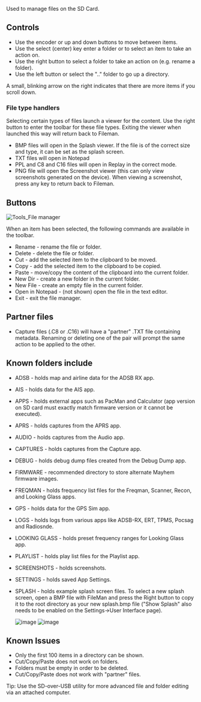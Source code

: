 Used to manage files on the SD Card.

## Controls

- Use the encoder or up and down buttons to move between items.
- Use the select (center) key enter a folder or to select an item to take an action on.
- Use the right button to select a folder to take an action on (e.g. rename a folder).
- Use the left button or select the ".." folder to go up a directory.

A small, blinking arrow on the right indicates that there are more items if you scroll down.

### File type handlers
Selecting certain types of files launch a viewer for the content. Use the right button to enter the toolbar for these file types. Exiting  the viewer when launched this way will return back to Fileman.
- BMP files will open in the Splash viewer. If the file is of the correct size and type, it can be set as the splash screen.
- TXT files will open in Notepad
- PPL and C8 and C16 files will open in Replay in the correct mode.
- PNG file will open the Screenshot viewer (this can only view screenshots generated on the device). When viewing a screenshot, press any key to return back to Fileman.

## Buttons

![Tools_File manager](https://github.com/eried/portapack-mayhem/assets/3761006/9a138517-c66b-4a4f-8456-b48b84f9ec85)

When an item has been selected, the following commands are available in the toolbar.
- Rename - rename the file or folder.
- Delete - delete the file or folder.
- Cut - add the selected item to the clipboard to be moved.
- Copy - add the selected item to the clipboard to be copied.
- Paste - move/copy the content of the clipboard into the current folder.
- New Dir - create a new folder in the current folder.
- New File - create an empty file in the current folder.
- Open in Notepad - (not shown) open the file in the text editor.
- Exit - exit the file manager.

## Partner files
- Capture files (.C8 or .C16) will have a "partner" .TXT file containing metadata. Renaming or deleting one of the pair will prompt the same action to be applied to the other.

## Known folders include
- ADSB - holds map and airline data for the ADSB RX app.
- AIS - holds data for the AIS app.
- APPS - holds external apps such as PacMan and Calculator (app version on SD card must exactly match firmware version or it cannot be executed).
- APRS - holds captures from the APRS app.
- AUDIO - holds captures from the Audio app.
- CAPTURES - holds captures from the Capture app.
- DEBUG - holds debug dump files created from the Debug Dump app.
- FIRMWARE - recommended directory to store alternate Mayhem firmware images.
- FREQMAN - holds frequency list files for the Freqman, Scanner, Recon, and Looking Glass apps.
- GPS - holds data for the GPS Sim app.
- LOGS - holds logs from various apps like ADSB-RX, ERT, TPMS, Pocsag and Radiosnde.
- LOOKING GLASS - holds preset frequency ranges for Looking Glass app.
- PLAYLIST - holds play list files for the Playlist app.
- SCREENSHOTS - holds screenshots.
- SETTINGS - holds saved App Settings.
- SPLASH - holds example splash screen files.  To select a new splash screen, open a BMP file with FileMan and press the Right button to copy it to the root directory as your new splash.bmp file ("Show Splash" also needs to be enabled on the Settings->User Interface page).

   ![image](https://github.com/eried/portapack-mayhem/assets/86470699/bf09723e-3922-4b76-8d6f-f950f76f8b05) 
   ![image](https://github.com/eried/portapack-mayhem/assets/86470699/15320f59-f8fb-4dcc-89f9-9b3faac50870)


## Known Issues
- Only the first 100 items in a directory can be shown.
- Cut/Copy/Paste does not work on folders.
- Folders must be empty in order to be deleted.
- Cut/Copy/Paste does not work with "partner" files.

Tip: Use the SD-over-USB utility for more advanced file and folder editing via an attached computer.
